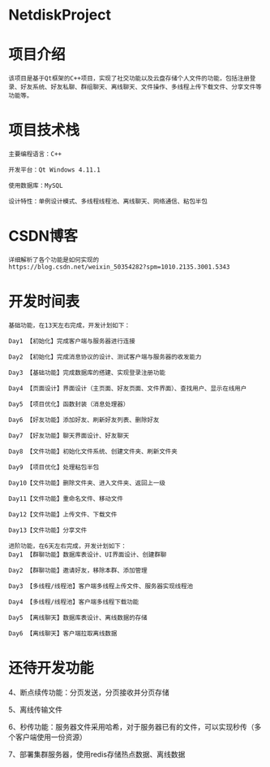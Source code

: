 # NetdiskProject
# 项目介绍
    该项目是基于Qt框架的C++项目，实现了社交功能以及云盘存储个人文件的功能，包括注册登录、好友系统、好友私聊、群组聊天、离线聊天、文件操作、多线程上传下载文件、分享文件等功能等。

# 项目技术栈
    主要编程语言：C++

    开发平台：Qt Windows 4.11.1

    使用数据库：MySQL

    设计特性：单例设计模式、多线程线程池、离线聊天、网络通信、粘包半包

# CSDN博客
    详细解析了各个功能是如何实现的
    https://blog.csdn.net/weixin_50354282?spm=1010.2135.3001.5343

# 开发时间表
    
    基础功能，在13天左右完成，开发计划如下：

    Day1 【初始化】完成客户端与服务器进行连接

    Day2 【初始化】完成消息协议的设计、测试客户端与服务器的收发能力

    Day3 【基础功能】完成数据库的搭建、实现登录注册功能

    Day4 【页面设计】界面设计（主页面、好友页面、文件界面）、查找用户、显示在线用户

    Day5 【项目优化】函数封装（消息处理器）

    Day6 【好友功能】添加好友、刷新好友列表、删除好友

    Day7 【好友功能】聊天界面设计、好友聊天

    Day8 【文件功能】初始化文件系统、创建文件夹、刷新文件夹

    Day9 【项目优化】处理粘包半包

    Day10【文件功能】删除文件夹、进入文件夹、返回上一级

    Day11【文件功能】重命名文件、移动文件

    Day12【文件功能】上传文件、下载文件

    Day13【文件功能】分享文件
    
    进阶功能，在6天左右完成，开发计划如下：
    Day1 【群聊功能】数据库表设计、UI界面设计、创建群聊

    Day2 【群聊功能】邀请好友，移除本群、添加管理

    Day3 【多线程/线程池】客户端多线程上传文件、服务器实现线程池

    Day4 【多线程/线程池】客户端多线程下载功能

    Day5 【离线聊天】数据库表设计、离线数据的存储

    Day6 【离线聊天】客户端拉取离线数据

# 还待开发功能

4、断点续传功能：分页发送，分页接收并分页存储

5、离线传输文件

6、秒传功能：服务器文件采用哈希，对于服务器已有的文件，可以实现秒传（多个客户端使用一份资源）

7、部署集群服务器，使用redis存储热点数据、离线数据
